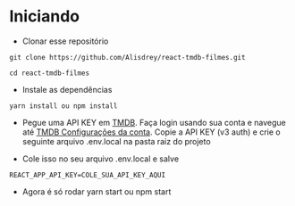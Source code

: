 # Iniciando
* Clonar esse repositório

```
git clone https://github.com/Alisdrey/react-tmdb-filmes.git

cd react-tmdb-filmes
```

* Instale as dependências
```
yarn install ou npm install
```

* Pegue uma API KEY em [TMDB](https://www.themoviedb.org/). Faça login usando sua conta e navegue até [TMDB Configurações da conta](https://www.themoviedb.org/settings/api). Copie a API KEY (v3 auth) e crie o seguinte arquivo .env.local na pasta raiz do projeto

* Cole isso no seu arquivo .env.local e salve

```
REACT_APP_API_KEY=COLE_SUA_API_KEY_AQUI
```

* Agora é só rodar yarn start ou npm start
